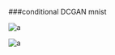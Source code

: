 ###conditional DCGAN mnist

<img src="https://github.com/mrkmakr/conditional_DCGAN_mnist/blob/master/conditional_gan_mnist.png" alt="a" title="a">

<img src="https://github.com/mrkmakr/conditional_DCGAN_mnist/blob/master/condit
ional_gan_interpolation.png" alt="a" title="a">

